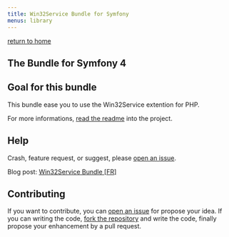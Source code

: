 ```yaml
---
title: Win32Service Bundle for Symfony
menus: library
---
```


[return to home](index.md)

The Bundle for Symfony 4
------------------------

## Goal for this bundle

This bundle ease you to use the Win32Service extention for PHP.

For more informations, [read the readme](https://github.com/win32service/Win32ServiceBundle) into the project.

## Help

Crash, feature request, or suggest, please [open an issue](https://github.com/win32service/Win32ServiceBundle/issues).

Blog post: [Win32Service Bundle [FR]](https://nahan.fr/win32service-bundle/)

## Contributing

If you want to contribute, you can [open an issue](https://github.com/win32service/Win32ServiceBundle/issues) for propose your idea. If you can writing the code, [fork the repository](https://github.com/win32service/win32service) and write the code, finally propose your enhancement by a pull request.

<!-- Matomo -->
<script type="text/javascript">
  var _paq = window._paq = window._paq || [];
  /* tracker methods like "setCustomDimension" should be called before "trackPageView" */
  _paq.push(["setDocumentTitle", document.domain + "/" + document.title]);
  _paq.push(["setDoNotTrack", true]);
  _paq.push(['trackPageView']);
  _paq.push(['enableLinkTracking']);
  (function() {
    var u="https://analytics.nahan.fr/";
    _paq.push(['setTrackerUrl', u+'matomo.php']);
    _paq.push(['setSiteId', '3']);
    var d=document, g=d.createElement('script'), s=d.getElementsByTagName('script')[0];
    g.type='text/javascript'; g.async=true; g.src=u+'matomo.js'; s.parentNode.insertBefore(g,s);
  })();
</script>
<noscript><p><img src="https://analytics.nahan.fr/matomo.php?idsite=3&amp;rec=1" style="border:0;" alt="" /></p></noscript>
<!-- End Matomo Code -->
